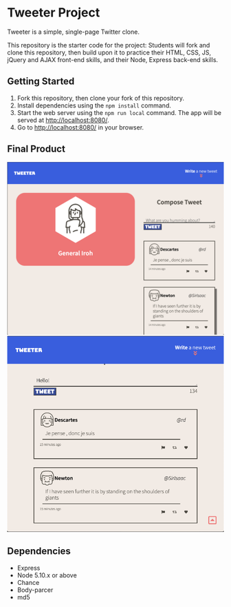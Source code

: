 # Tweeter Project

Tweeter is a simple, single-page Twitter clone.

This repository is the starter code for the project: Students will fork and clone this repository, then build upon it to practice their HTML, CSS, JS, jQuery and AJAX front-end skills, and their Node, Express back-end skills.

## Getting Started

1. Fork this repository, then clone your fork of this repository.
2. Install dependencies using the `npm install` command.
3. Start the web server using the `npm run local` command. The app will be served at <http://localhost:8080/>.
4. Go to <http://localhost:8080/> in your browser.

## Final Product

!["A demo  of the Desktop version!"](https://github.com/mhassan-hub/tweeter/blob/master/docs/Desktop-version.png?raw=true)
!["Showcasing the character limit counter"](https://github.com/mhassan-hub/tweeter/blob/master/docs/Scroll-tweetCounter-demo.png?raw=true)

## Dependencies

- Express
- Node 5.10.x or above
- Chance
- Body-parcer
- md5
